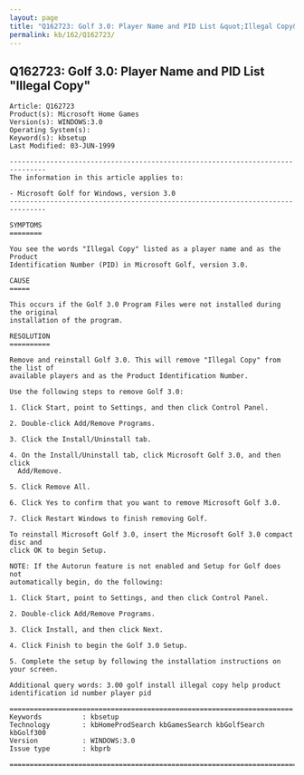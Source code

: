 ```yaml
---
layout: page
title: "Q162723: Golf 3.0: Player Name and PID List &quot;Illegal Copy&quot;"
permalink: kb/162/Q162723/
---
```


## Q162723: Golf 3.0: Player Name and PID List &quot;Illegal Copy&quot;

	Article: Q162723
	Product(s): Microsoft Home Games
	Version(s): WINDOWS:3.0
	Operating System(s): 
	Keyword(s): kbsetup
	Last Modified: 03-JUN-1999
	
	-------------------------------------------------------------------------------
	The information in this article applies to:
	
	- Microsoft Golf for Windows, version 3.0 
	-------------------------------------------------------------------------------
	
	SYMPTOMS
	========
	
	You see the words "Illegal Copy" listed as a player name and as the Product
	Identification Number (PID) in Microsoft Golf, version 3.0.
	
	CAUSE
	=====
	
	This occurs if the Golf 3.0 Program Files were not installed during the original
	installation of the program.
	
	RESOLUTION
	==========
	
	Remove and reinstall Golf 3.0. This will remove "Illegal Copy" from the list of
	available players and as the Product Identification Number.
	
	Use the following steps to remove Golf 3.0:
	
	1. Click Start, point to Settings, and then click Control Panel.
	
	2. Double-click Add/Remove Programs.
	
	3. Click the Install/Uninstall tab.
	
	4. On the Install/Uninstall tab, click Microsoft Golf 3.0, and then click
	  Add/Remove.
	
	5. Click Remove All.
	
	6. Click Yes to confirm that you want to remove Microsoft Golf 3.0.
	
	7. Click Restart Windows to finish removing Golf.
	
	To reinstall Microsoft Golf 3.0, insert the Microsoft Golf 3.0 compact disc and
	click OK to begin Setup.
	
	NOTE: If the Autorun feature is not enabled and Setup for Golf does not
	automatically begin, do the following:
	
	1. Click Start, point to Settings, and then click Control Panel.
	
	2. Double-click Add/Remove Programs.
	
	3. Click Install, and then click Next.
	
	4. Click Finish to begin the Golf 3.0 Setup.
	
	5. Complete the setup by following the installation instructions on your screen.
	
	Additional query words: 3.00 golf install illegal copy help product identification id number player pid
	
	======================================================================
	Keywords          : kbsetup 
	Technology        : kbHomeProdSearch kbGamesSearch kbGolfSearch kbGolf300
	Version           : WINDOWS:3.0
	Issue type        : kbprb
	
	=============================================================================
	
